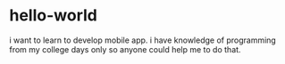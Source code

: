 # hello-world

i want to learn to develop mobile app. i have knowledge of programming from my college days only so anyone could help me to do that.

